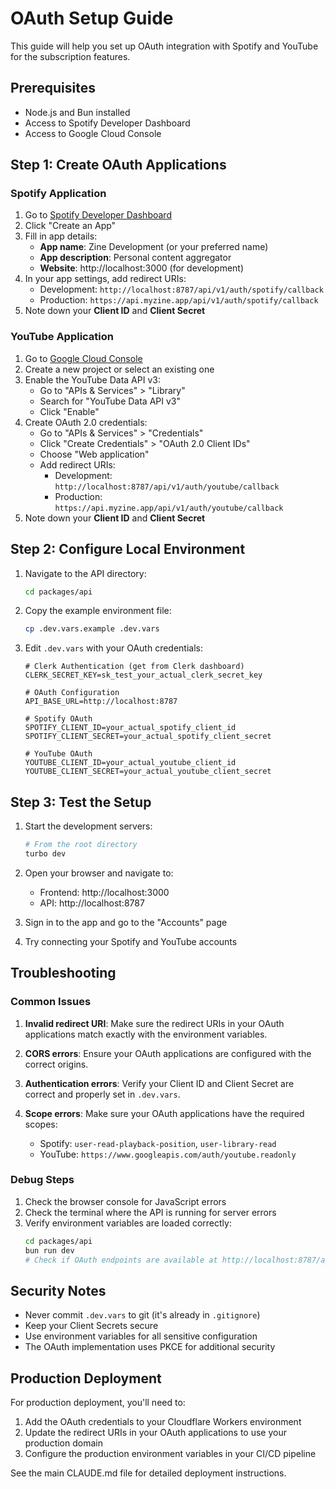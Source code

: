 # OAuth Setup Guide

This guide will help you set up OAuth integration with Spotify and YouTube for the subscription features.

## Prerequisites

- Node.js and Bun installed
- Access to Spotify Developer Dashboard
- Access to Google Cloud Console

## Step 1: Create OAuth Applications

### Spotify Application

1. Go to [Spotify Developer Dashboard](https://developer.spotify.com/dashboard)
2. Click "Create an App"
3. Fill in app details:
   - **App name**: Zine Development (or your preferred name)
   - **App description**: Personal content aggregator
   - **Website**: http://localhost:3000 (for development)
4. In your app settings, add redirect URIs:
   - Development: `http://localhost:8787/api/v1/auth/spotify/callback`
   - Production: `https://api.myzine.app/api/v1/auth/spotify/callback`
5. Note down your **Client ID** and **Client Secret**

### YouTube Application

1. Go to [Google Cloud Console](https://console.developers.google.com)
2. Create a new project or select an existing one
3. Enable the YouTube Data API v3:
   - Go to "APIs & Services" > "Library"
   - Search for "YouTube Data API v3"
   - Click "Enable"
4. Create OAuth 2.0 credentials:
   - Go to "APIs & Services" > "Credentials"
   - Click "Create Credentials" > "OAuth 2.0 Client IDs"
   - Choose "Web application"
   - Add redirect URIs:
     - Development: `http://localhost:8787/api/v1/auth/youtube/callback`
     - Production: `https://api.myzine.app/api/v1/auth/youtube/callback`
5. Note down your **Client ID** and **Client Secret**

## Step 2: Configure Local Environment

1. Navigate to the API directory:
   ```bash
   cd packages/api
   ```

2. Copy the example environment file:
   ```bash
   cp .dev.vars.example .dev.vars
   ```

3. Edit `.dev.vars` with your OAuth credentials:
   ```
   # Clerk Authentication (get from Clerk dashboard)
   CLERK_SECRET_KEY=sk_test_your_actual_clerk_secret_key

   # OAuth Configuration
   API_BASE_URL=http://localhost:8787

   # Spotify OAuth
   SPOTIFY_CLIENT_ID=your_actual_spotify_client_id
   SPOTIFY_CLIENT_SECRET=your_actual_spotify_client_secret

   # YouTube OAuth
   YOUTUBE_CLIENT_ID=your_actual_youtube_client_id
   YOUTUBE_CLIENT_SECRET=your_actual_youtube_client_secret
   ```

## Step 3: Test the Setup

1. Start the development servers:
   ```bash
   # From the root directory
   turbo dev
   ```

2. Open your browser and navigate to:
   - Frontend: http://localhost:3000
   - API: http://localhost:8787

3. Sign in to the app and go to the "Accounts" page
4. Try connecting your Spotify and YouTube accounts

## Troubleshooting

### Common Issues

1. **Invalid redirect URI**: Make sure the redirect URIs in your OAuth applications match exactly with the environment variables.

2. **CORS errors**: Ensure your OAuth applications are configured with the correct origins.

3. **Authentication errors**: Verify your Client ID and Client Secret are correct and properly set in `.dev.vars`.

4. **Scope errors**: Make sure your OAuth applications have the required scopes:
   - Spotify: `user-read-playback-position`, `user-library-read`
   - YouTube: `https://www.googleapis.com/auth/youtube.readonly`

### Debug Steps

1. Check the browser console for JavaScript errors
2. Check the terminal where the API is running for server errors
3. Verify environment variables are loaded correctly:
   ```bash
   cd packages/api
   bun run dev
   # Check if OAuth endpoints are available at http://localhost:8787/api/v1/accounts
   ```

## Security Notes

- Never commit `.dev.vars` to git (it's already in `.gitignore`)
- Keep your Client Secrets secure
- Use environment variables for all sensitive configuration
- The OAuth implementation uses PKCE for additional security

## Production Deployment

For production deployment, you'll need to:

1. Add the OAuth credentials to your Cloudflare Workers environment
2. Update the redirect URIs in your OAuth applications to use your production domain
3. Configure the production environment variables in your CI/CD pipeline

See the main CLAUDE.md file for detailed deployment instructions.